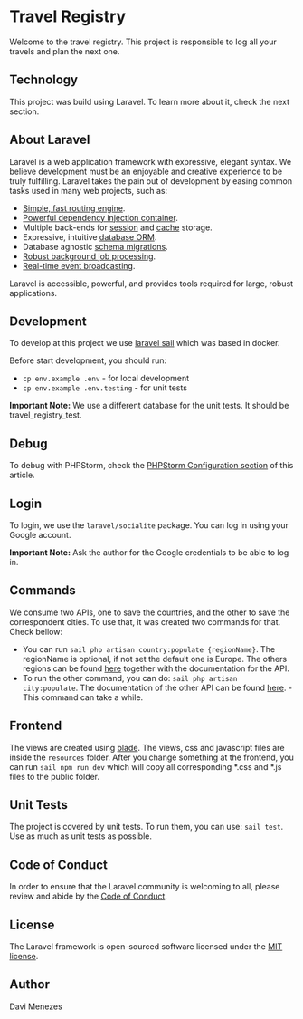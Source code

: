 # Travel Registry

Welcome to the travel registry. This project is responsible to log all your travels and plan the next one.

## Technology

This project was build using Laravel. To learn more about it, check the next section.

## About Laravel

Laravel is a web application framework with expressive, elegant syntax. We believe development must be an enjoyable and creative experience to be truly fulfilling. Laravel takes the pain out of development by easing common tasks used in many web projects, such as:

- [Simple, fast routing engine](https://laravel.com/docs/routing).
- [Powerful dependency injection container](https://laravel.com/docs/container).
- Multiple back-ends for [session](https://laravel.com/docs/session) and [cache](https://laravel.com/docs/cache) storage.
- Expressive, intuitive [database ORM](https://laravel.com/docs/eloquent).
- Database agnostic [schema migrations](https://laravel.com/docs/migrations).
- [Robust background job processing](https://laravel.com/docs/queues).
- [Real-time event broadcasting](https://laravel.com/docs/broadcasting).

Laravel is accessible, powerful, and provides tools required for large, robust applications.

## Development

To develop at this project we use [laravel sail](https://laravel.com/docs/8.x/sail) which was based in docker.

Before start development, you should run:
* `cp env.example .env` - for local development
* `cp env.example .env.testing` - for unit tests

**Important Note:** We use a different database for the unit tests. It should be travel_registry_test.

## Debug

To debug with PHPStorm, check the [PHPStorm Configuration section](https://marcuschristiansen.medium.com/setup-xdebug-in-laravel-8-like-a-boss-ea7582ce01ce) of this article.

## Login

To login, we use the `laravel/socialite` package. You can log in using your Google account.

**Important Note:** Ask the author for the Google credentials to be able to log in.

## Commands

We consume two APIs, one to save the countries, and the other to save the correspondent cities. To use that, it was created two commands for that. Check bellow:
* You can run `sail php artisan country:populate {regionName}`. The regionName is optional, if not set the default one is Europe. The others regions can be found [here](https://restcountries.com/) together with the documentation for the API.
* To run the other command, you can do: `sail php artisan city:populate`. The documentation of the other API can be found [here](https://documenter.getpostman.com/view/1134062/T1LJjU52?version=latest#intro). - This command can take a while.

## Frontend

The views are created using [blade](https://laravel.com/docs/8.x/blade). The views, css and javascript files are inside the `resources` folder. After you change something at the frontend, you can run `sail npm run dev` which will copy all corresponding *.css and *.js files to the public folder. 

## Unit Tests

The project is covered by unit tests. To run them, you can use: `sail test`. Use as much as unit tests as possible.

## Code of Conduct

In order to ensure that the Laravel community is welcoming to all, please review and abide by the [Code of Conduct](https://laravel.com/docs/contributions#code-of-conduct).

## License

The Laravel framework is open-sourced software licensed under the [MIT license](https://opensource.org/licenses/MIT).

## Author

Davi Menezes
